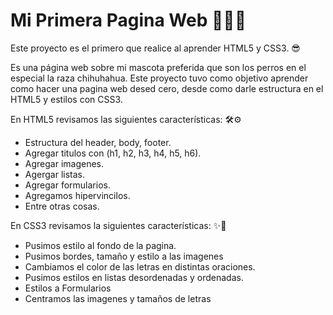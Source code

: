 # Mi Primera Pagina Web 👩‍💻🤙
Este proyecto es el primero que realice al aprender HTML5 y CSS3. 😎

Es una página web sobre mi mascota preferida que son los perros en el especial la raza chihuhahua. Este proyecto tuvo como objetivo aprender como hacer una pagina web desed cero, desde como darle estructura en el HTML5 y estilos con CSS3. 

En HTML5 revisamos las siguientes características:  🛠⚙
* Estructura del header, body, footer.
* Agregar titulos con (h1, h2, h3, h4, h5, h6).
* Agregar imagenes.
* Agergar listas.
* Agregar formularios.
* Agregamos hipervincilos. 
* Entre otras cosas.

En CSS3 revisamos la siguientes características: ✨🎇
* Pusimos estilo al fondo de la pagina. 
* Pusimos bordes, tamaño y estilo a las imagenes
* Cambiamos el color de las letras en distintas oraciones. 
* Pusimos estilos en listas desordenadas y ordenadas.
* Estilos a Formularios
* Centramos las imagenes y tamaños de letras

